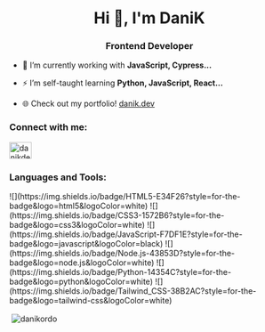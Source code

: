 <h1 align="center">Hi 👋, I'm DaniK</h1>
<h3 align="center">Frontend Developer</h3>

- 🌱 I’m currently working with **JavaScript, Cypress...**

- ⚡ I’m self-taught learning **Python, JavaScript, React...**

- 🌐 Check out my portfolio! <a href="https://danik.dev/" target="blank">danik.dev</a>

<h3 align="left">Connect with me:</h3>
<p align="left">
<a href="https://linkedin.com/in/danikdev" target="blank"><img align="center" src="https://raw.githubusercontent.com/rahuldkjain/github-profile-readme-generator/master/src/images/icons/Social/linked-in-alt.svg" alt="danikdev" height="30" width="40" /></a>
</p>

<h3 align="left">Languages and Tools:</h3>
![](https://img.shields.io/badge/HTML5-E34F26?style=for-the-badge&logo=html5&logoColor=white) 
![](https://img.shields.io/badge/CSS3-1572B6?style=for-the-badge&logo=css3&logoColor=white) 
![](https://img.shields.io/badge/JavaScript-F7DF1E?style=for-the-badge&logo=javascript&logoColor=black) 
![](https://img.shields.io/badge/Node.js-43853D?style=for-the-badge&logo=node.js&logoColor=white) 
![](https://img.shields.io/badge/Python-14354C?style=for-the-badge&logo=python&logoColor=white) 
![](https://img.shields.io/badge/Tailwind_CSS-38B2AC?style=for-the-badge&logo=tailwind-css&logoColor=white)

<p>&nbsp;<img align="center" src="https://github-readme-stats.vercel.app/api?username=danikordo&show_icons=true&theme=cobalt&locale=en" alt="danikordo" /></p>
